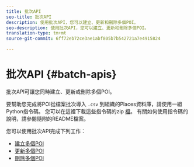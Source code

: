 ```yaml
---
title: 批次API
seo-title: 批次API
description: 使用批次API，您可以建立、更新和刪除多個POI。
seo-description: 使用批次API，您可以建立、更新和刪除多個POI。
translation-type: tm+mt
source-git-commit: 6ff72eb72ce3ae1abf805b7b542721a7e4915824

---
```



# 批次API {#batch-apis}

批次API可讓您同時建立、更新或刪除多個POI。

要幫助您完成將POI從檔案批次導入 `.csv` 到組織的Places資料庫，請使用一組Python指令碼。 您可以在這裡下載這些指令碼的zip [檔](https://github.com/adobe/places-scripts)。 有關如何使用指令碼的說明，請參閱隨附的README檔案。

您可以使用批次API完成下列工作：

* [建立多個POI](/help/web-service-api/api-usage/manage-pois/batch-apis/create-multiple-pois.md)
* [更新多個POI](/help/web-service-api/api-usage/manage-pois/batch-apis/update-multiple-pois.md)
* [刪除多個POI](/help/web-service-api/api-usage/manage-pois/batch-apis/delete-multiple-pois.md)
